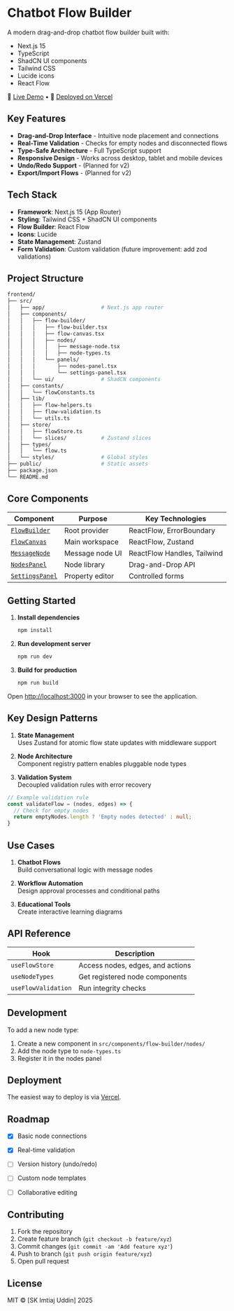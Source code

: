 # Chatbot Flow Builder

A modern drag-and-drop chatbot flow builder built with:
- Next.js 15
- TypeScript
- ShadCN UI components
- Tailwind CSS
- Lucide icons
- React Flow

🔗 [Live Demo](https://flow-craft-dun.vercel.app/) • 🚀 [Deployed on Vercel](https://flow-craft-dun.vercel.app/)


## Key Features

- **Drag-and-Drop Interface** - Intuitive node placement and connections
- **Real-Time Validation** - Checks for empty nodes and disconnected flows
- **Type-Safe Architecture** - Full TypeScript support
- **Responsive Design** - Works across desktop, tablet and mobile devices
- **Undo/Redo Support** - (Planned for v2)
- **Export/Import Flows** - (Planned for v2)


## Tech Stack

- **Framework**: Next.js 15 (App Router)
- **Styling**: Tailwind CSS + ShadCN UI components
- **Flow Builder**: React Flow
- **Icons**: Lucide
- **State Management**: Zustand
- **Form Validation**: Custom validation (future improvement: add zod validations)

## Project Structure

```bash
frontend/
├── src/
│   ├── app/                  # Next.js app router
│   ├── components/
│   │   ├── flow-builder/
│   │   │   ├── flow-builder.tsx
│   │   │   ├── flow-canvas.tsx
│   │   │   ├── nodes/
│   │   │   │   ├── message-node.tsx
│   │   │   │   ├── node-types.ts
│   │   │   └── panels/
│   │   │       ├── nodes-panel.tsx
│   │   │       └── settings-panel.tsx
│   │   └── ui/               # ShadCN components
│   ├── constants/
│   │   └── flowConstants.ts
│   ├── lib/
│   │   ├── flow-helpers.ts
│   │   ├── flow-validation.ts
│   │   └── utils.ts
│   ├── store/
│   │   ├── flowStore.ts
│   │   └── slices/           # Zustand slices
│   ├── types/
│   │   └── flow.ts
│   └── styles/               # Global styles
├── public/                   # Static assets
├── package.json
└── README.md
```

## Core Components

| Component | Purpose | Key Technologies |
|-----------|---------|------------------|
| [`FlowBuilder`](src/components/flow-builder/flow-builder.tsx) | Root provider | ReactFlow, ErrorBoundary |
| [`FlowCanvas`](src/components/flow-builder/flow-canvas.tsx) | Main workspace | ReactFlow, Zustand |
| [`MessageNode`](src/components/flow-builder/nodes/message-node.tsx) | Message node UI | ReactFlow Handles, Tailwind |
| [`NodesPanel`](src/components/flow-builder/panels/nodes-panel.tsx) | Node library | Drag-and-Drop API |
| [`SettingsPanel`](src/components/flow-builder/panels/settings-panel.tsx) | Property editor | Controlled forms |


## Getting Started

1. **Install dependencies**
   ```bash
   npm install
   ```

2. **Run development server**
   ```bash
   npm run dev
   ```

3. **Build for production**
   ```bash
   npm run build
   ```

Open [http://localhost:3000](http://localhost:3000) in your browser to see the application.


## Key Design Patterns

1. **State Management**  
   Uses Zustand for atomic flow state updates with middleware support

2. **Node Architecture**  
   Component registry pattern enables pluggable node types

3. **Validation System**  
   Decoupled validation rules with error recovery

```typescript
// Example validation rule
const validateFlow = (nodes, edges) => {
  // Check for empty nodes
  return emptyNodes.length ? 'Empty nodes detected' : null;
}
```

## Use Cases

1. **Chatbot Flows**  
   Build conversational logic with message nodes

2. **Workflow Automation**  
   Design approval processes and conditional paths

3. **Educational Tools**  
   Create interactive learning diagrams


## API Reference

| Hook | Description |
|------|-------------|
| `useFlowStore` | Access nodes, edges, and actions |
| `useNodeTypes` | Get registered node components |
| `useFlowValidation` | Run integrity checks |


## Development

To add a new node type:
1. Create a new component in `src/components/flow-builder/nodes/`
2. Add the node type to `node-types.ts`
3. Register it in the nodes panel


## Deployment

The easiest way to deploy is via [Vercel](https://vercel.com/new?utm_medium=default-template&filter=next.js&utm_source=create-next-app&utm_campaign=create-next-app-readme).


## Roadmap

- [x] Basic node connections
- [x] Real-time validation
- [ ] Version history (undo/redo)
- [ ] Custom node templates
- [ ] Collaborative editing


## Contributing

1. Fork the repository
2. Create feature branch (`git checkout -b feature/xyz`)
3. Commit changes (`git commit -am 'Add feature xyz'`)
4. Push to branch (`git push origin feature/xyz`)
5. Open pull request


## License

MIT © [SK Imtiaj Uddin] 2025

